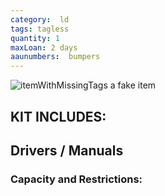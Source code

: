 ```yaml
---
category:  ld
tags: tagless
quantity: 1
maxLoan: 2 days
aaunumbers:  bumpers
---
```

![itemWithMissingTags](fak.png)
a fake item
## KIT INCLUDES:

## Drivers / Manuals

### Capacity and Restrictions:

